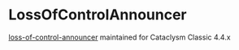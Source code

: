 # LossOfControlAnnouncer
[loss-of-control-announcer](https://www.curseforge.com/wow/addons/loss-of-control-announcer) maintained for Cataclysm Classic 4.4.x
